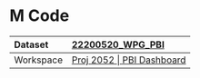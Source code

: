 



# M Code

|Dataset|[22200520_WPG_PBI](./../22200520_WPG_PBI.md)|
| :--- | :--- |
|Workspace|[Proj 2052 \| PBI Dashboard](../../Workspaces/Proj-2052-\|-PBI-Dashboard.md)|
